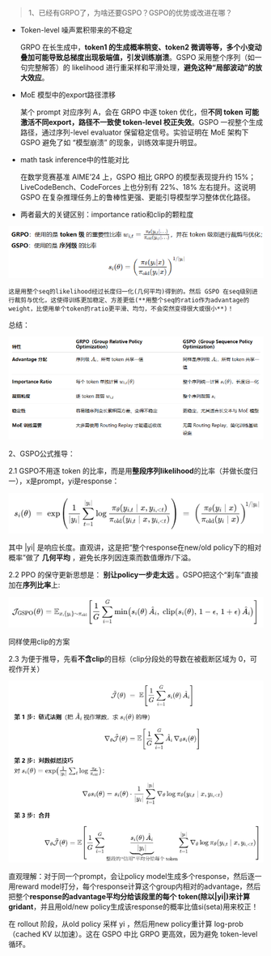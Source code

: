 > 1、已经有GRPO了，为啥还要GSPO？GSPO的优势或改进在哪？

* Token-level 噪声累积带来的不稳定

  GRPO 在长生成中，**token1 的生成概率稍变、token2 微调等等，多个小变动叠加可能导致总梯度出现极端值，引发训练崩溃**。GSPO 采用整个序列（如一句完整解答）的 likelihood 进行重采样和平滑处理，**避免这种“局部波动”的放大效应**。
* MoE 模型中的export路径漂移

  某个 prompt 对应序列 A，会在 GRPO 中逐 token 优化，但**不同 token 可能激活不同export，路径不一致使 token-level 校正失效**。GSPO 一视整个生成路径，通过序列-level evaluator 保留稳定信号。实验证明在 MoE 架构下 GSPO 避免了如 “模型崩溃” 的现象，训练效率提升明显。
* math task inference中的性能对比

  在数学竞赛基准 AIME’24 上，GSPO 相比 GRPO 的模型表现提升约 15%；LiveCodeBench、CodeForces 上也分别有 22%、18% 左右提升。这说明 GSPO 在复杂推理任务上的鲁棒性更强、更能引导模型学习整体优化路径。
* 两者最大的关键区别：importance ratio和clip的颗粒度

![1755789732383](image/readme/1755789732383.png)

    这是用整个seq的likelihood经过长度归一化(几何平均)得到的。然后 GSPO 在seq级别进行裁剪与优化，这使得训练更加稳定、方差更低(**用整个seq的ratio作为advantage的weight，比使用单个token的ratio更平滑、均匀，不会突然变得很大或很小**)！

总结：

![1755789426008](image/readme/1755789426008.png)

2、GSPO公式推导：

2.1 GSPO不用逐 token 的比率，而是用**整段序列likelihood**的比率（并做长度归一），x是prompt，yi是response：

![1755786761560](image/readme/1755786761560.png)

其中 |yi| 是响应长度。直观讲，这是把“整个response在new/old policy下的相对概率”做了 **几何平均** ，避免长序列因连乘而数值爆炸/下溢。

2.2  PPO 的保守更新思想是： **别让policy一步走太远** 。GSPO把这个“刹车”直接加在**序列比率**上:

![1755787088012](image/readme/1755787088012.png)

同样使用clip的方案

2.3  为便于推导，先看**不含clip**的目标（clip分段处的导数在被截断区域为 0，可视作开关）

![1755787181786](image/readme/1755787181786.png)

直观理解：对于同一个prompt，会让policy model生成多个response，然后逐一用reward model打分，每个response计算这个group内相对的advantage，然后把整个**response的advantage平均分给该段里的每个 token(除以|yi|)来计算gridant**，并且用old/new policy生成该response的概率比值si(seta)用来校正！

在 rollout 阶段，从old policy 采样 yi ，然后用new policy重计算 log-prob（cached KV 以加速）。这在 GSPO 中比 GRPO 更高效，因为避免 token-level 循环。
